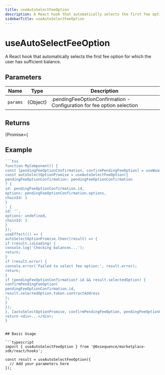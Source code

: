 ```yaml
---
title: useAutoSelectFeeOption
description: A React hook that automatically selects the first fee option for which the user has sufficient balance.
sidebarTitle: useAutoSelectFeeOption
---
```


# useAutoSelectFeeOption

A React hook that automatically selects the first fee option for which the user has sufficient balance.

## Parameters

| Name | Type | Description |
|------|------|-------------|
| `params` | {Object} | .pendingFeeOptionConfirmation - Configuration for fee option selection |

## Returns

{Promise<{

## Example

```typescript
```tsx
function MyComponent() {
const [pendingFeeOptionConfirmation, confirmPendingFeeOption] = useWaasFeeOptions();
const autoSelectOptionPromise = useAutoSelectFeeOption({
pendingFeeOptionConfirmation: pendingFeeOptionConfirmation
? {
id: pendingFeeOptionConfirmation.id,
options: pendingFeeOptionConfirmation.options,
chainId: 1
}
: {
id: '',
options: undefined,
chainId: 1
}
});
useEffect(() => {
autoSelectOptionPromise.then((result) => {
if (result.isLoading) {
console.log('Checking balances...');
return;
}
if (result.error) {
console.error('Failed to select fee option:', result.error);
return;
}
if (pendingFeeOptionConfirmation?.id && result.selectedOption) {
confirmPendingFeeOption(
pendingFeeOptionConfirmation.id,
result.selectedOption.token.contractAddress
);
}
});
}, [autoSelectOptionPromise, confirmPendingFeeOption, pendingFeeOptionConfirmation]);
return <div>...</div>;
}
```
```

## Basic Usage

```typescript
import { useAutoSelectFeeOption } from '@0xsequence/marketplace-sdk/react/hooks';

const result = useAutoSelectFeeOption({
  // Add your parameters here
});
```

